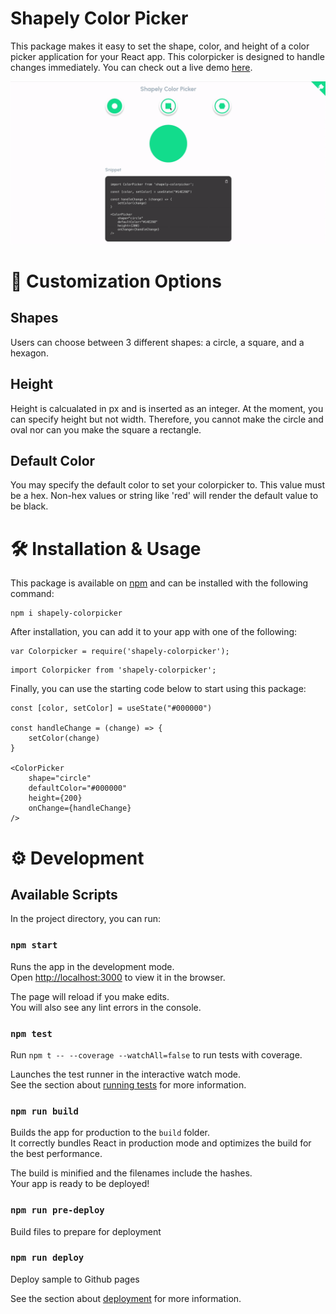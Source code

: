 # Shapely Color Picker 

This package makes it easy to set the shape, color, and height of a color picker application for your React app. This colorpicker is designed to handle changes immediately. You can check out a live demo [here](http://lindseytam.com/colorpicker/).

![](https://github.com/lindseytam/colorpicker/blob/main/images/demo.gif)


# 🎨 Customization Options

## Shapes

Users can choose between 3 different shapes: a circle, a square, and a hexagon. 

## Height

Height is calcualated in px and is inserted as an integer. At the moment, you can specify height but not width. Therefore, you cannot make the circle and oval nor can you make the square a rectangle.

## Default Color

You may specify the default color to set your colorpicker to. This value must be a hex. Non-hex values or string like 'red' will render the default value to be black.

# 🛠️ Installation & Usage

This package is available on [npm](https://www.npmjs.com/package/shapely-colorpicker) and can be installed with the following command:

```
npm i shapely-colorpicker
```

After installation, you can add it to your app with one of the following:

```
var Colorpicker = require('shapely-colorpicker');
```

```
import Colorpicker from 'shapely-colorpicker';
```

Finally, you can use the starting code below to start using this package:
```
const [color, setColor] = useState("#000000")

const handleChange = (change) => {
    setColor(change)
}

<ColorPicker  
    shape="circle" 
    defaultColor="#000000" 
    height={200}
    onChange={handleChange}
/>
```

# ⚙️ Development 

## Available Scripts

In the project directory, you can run:

### `npm start`

Runs the app in the development mode.\
Open [http://localhost:3000](http://localhost:3000) to view it in the browser.

The page will reload if you make edits.\
You will also see any lint errors in the console.

### `npm test`

Run `npm t -- --coverage --watchAll=false` to run tests with coverage.

Launches the test runner in the interactive watch mode.\
See the section about [running tests](https://facebook.github.io/create-react-app/docs/running-tests) for more information.

### `npm run build`

Builds the app for production to the `build` folder.\
It correctly bundles React in production mode and optimizes the build for the best performance.

The build is minified and the filenames include the hashes.\
Your app is ready to be deployed!

### `npm run pre-deploy`

Build files to prepare for deployment

### `npm run deploy`

Deploy sample to Github pages



See the section about [deployment](https://facebook.github.io/create-react-app/docs/deployment) for more information.
